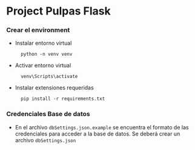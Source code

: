 # Project Pulpas Flask

### Crear el environment
* Instalar entorno virtual
        
        python -n venv venv

* Activar entorno virtual
        
        venv\Scripts\activate

* Instalar extensiones requeridas
        
        pip install -r requirements.txt

### Credenciales Base de datos

* En el archivo `dbSettings.json.example` se encuentra el formato de las credenciales para acceder a la base de datos. Se deberá crear un archivo `dbSettings.json`